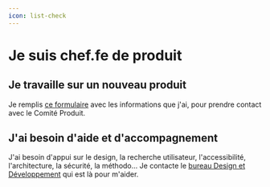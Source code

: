 ```yaml
---
icon: list-check
---
```


# Je suis chef.fe de produit

## Je travaille sur un nouveau produit

Je remplis [ce formulaire](https://www.demarches-simplifiees.fr/commencer/dnum-comite-produit-inscription-d-un-produit)
avec les informations que j'ai, pour prendre contact avec le Comité Produit.

## J'ai besoin d'aide et d'accompagnement

J'ai besoin d'appui sur le design, la recherche utilisateur, l'accessibilité, l'architecture, la sécurité, la méthodo...
Je contacte le
[bureau Design et Développement](https://msociauxfr.sharepoint.com/teams/ProductTeams-DevDesignAccessibilitRechercheutilisateurCoachi/SitePages/Accueil.aspx)
qui est là pour m'aider.
